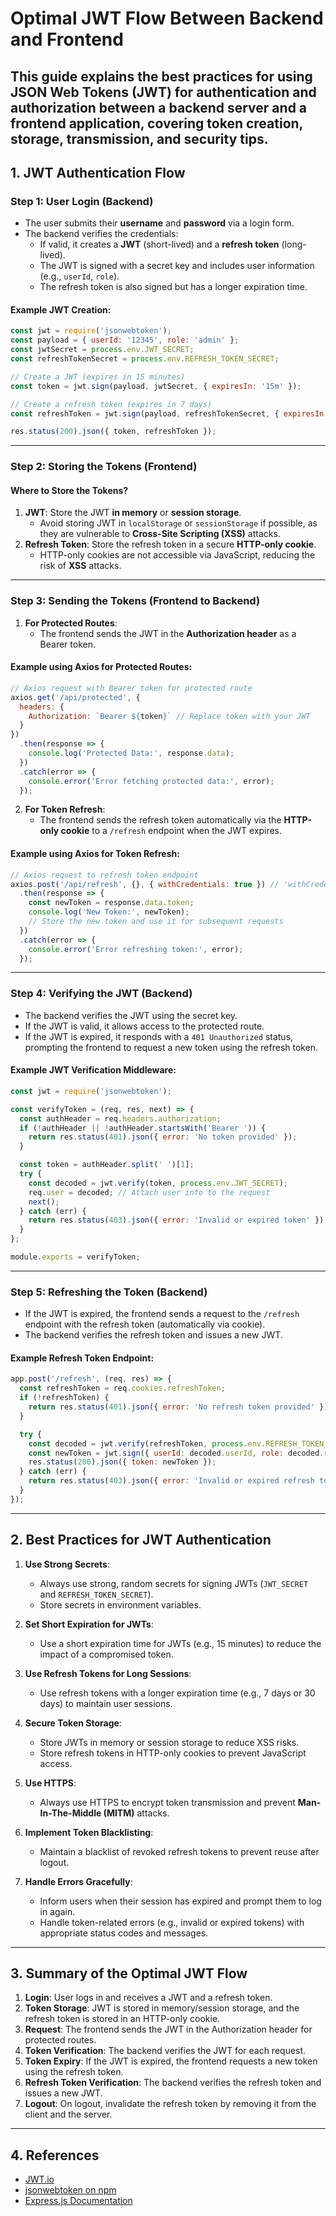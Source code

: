 
# **Optimal JWT Flow Between Backend and Frontend**

This guide explains the best practices for using **JSON Web Tokens (JWT)** for authentication and authorization between a backend server and a frontend application, covering token creation, storage, transmission, and security tips.
---
## **1. JWT Authentication Flow**

### **Step 1: User Login (Backend)**
- The user submits their **username** and **password** via a login form.
- The backend verifies the credentials:
  - If valid, it creates a **JWT** (short-lived) and a **refresh token** (long-lived).
  - The JWT is signed with a secret key and includes user information (e.g., `userId`, `role`).
  - The refresh token is also signed but has a longer expiration time.

#### Example JWT Creation:
```javascript
const jwt = require('jsonwebtoken');
const payload = { userId: '12345', role: 'admin' };
const jwtSecret = process.env.JWT_SECRET;
const refreshTokenSecret = process.env.REFRESH_TOKEN_SECRET;

// Create a JWT (expires in 15 minutes)
const token = jwt.sign(payload, jwtSecret, { expiresIn: '15m' });

// Create a refresh token (expires in 7 days)
const refreshToken = jwt.sign(payload, refreshTokenSecret, { expiresIn: '7d' });

res.status(200).json({ token, refreshToken });
```

---

### **Step 2: Storing the Tokens (Frontend)**

#### **Where to Store the Tokens?**
1. **JWT**: Store the JWT **in memory** or **session storage**.
   - Avoid storing JWT in `localStorage` or `sessionStorage` if possible, as they are vulnerable to **Cross-Site Scripting (XSS)** attacks.
2. **Refresh Token**: Store the refresh token in a secure **HTTP-only cookie**.
   - HTTP-only cookies are not accessible via JavaScript, reducing the risk of **XSS** attacks.

---

### **Step 3: Sending the Tokens (Frontend to Backend)**

1. **For Protected Routes**:
   - The frontend sends the JWT in the **Authorization header** as a Bearer token.

#### Example using Axios for Protected Routes:
```javascript
// Axios request with Bearer token for protected route
axios.get('/api/protected', {
  headers: {
    Authorization: `Bearer ${token}` // Replace token with your JWT
  }
})
  .then(response => {
    console.log('Protected Data:', response.data);
  })
  .catch(error => {
    console.error('Error fetching protected data:', error);
  });
```

2. **For Token Refresh**:
   - The frontend sends the refresh token automatically via the **HTTP-only cookie** to a `/refresh` endpoint when the JWT expires.

#### Example using Axios for Token Refresh:
```javascript
// Axios request to refresh token endpoint
axios.post('/api/refresh', {}, { withCredentials: true }) // 'withCredentials' ensures cookies are sent
  .then(response => {
    const newToken = response.data.token;
    console.log('New Token:', newToken);
    // Store the new token and use it for subsequent requests
  })
  .catch(error => {
    console.error('Error refreshing token:', error);
  });
```

---

### **Step 4: Verifying the JWT (Backend)**

- The backend verifies the JWT using the secret key.
- If the JWT is valid, it allows access to the protected route.
- If the JWT is expired, it responds with a `401 Unauthorized` status, prompting the frontend to request a new token using the refresh token.

#### Example JWT Verification Middleware:
```javascript
const jwt = require('jsonwebtoken');

const verifyToken = (req, res, next) => {
  const authHeader = req.headers.authorization;
  if (!authHeader || !authHeader.startsWith('Bearer ')) {
    return res.status(401).json({ error: 'No token provided' });
  }

  const token = authHeader.split(' ')[1];
  try {
    const decoded = jwt.verify(token, process.env.JWT_SECRET);
    req.user = decoded; // Attach user info to the request
    next();
  } catch (err) {
    return res.status(403).json({ error: 'Invalid or expired token' });
  }
};

module.exports = verifyToken;
```

---

### **Step 5: Refreshing the Token (Backend)**

- If the JWT is expired, the frontend sends a request to the `/refresh` endpoint with the refresh token (automatically via cookie).
- The backend verifies the refresh token and issues a new JWT.

#### Example Refresh Token Endpoint:
```javascript
app.post('/refresh', (req, res) => {
  const refreshToken = req.cookies.refreshToken;
  if (!refreshToken) {
    return res.status(401).json({ error: 'No refresh token provided' });
  }

  try {
    const decoded = jwt.verify(refreshToken, process.env.REFRESH_TOKEN_SECRET);
    const newToken = jwt.sign({ userId: decoded.userId, role: decoded.role }, process.env.JWT_SECRET, { expiresIn: '15m' });
    res.status(200).json({ token: newToken });
  } catch (err) {
    return res.status(403).json({ error: 'Invalid or expired refresh token' });
  }
});
```

---

## **2. Best Practices for JWT Authentication**

1. **Use Strong Secrets**:
   - Always use strong, random secrets for signing JWTs (`JWT_SECRET` and `REFRESH_TOKEN_SECRET`).
   - Store secrets in environment variables.

2. **Set Short Expiration for JWTs**:
   - Use a short expiration time for JWTs (e.g., 15 minutes) to reduce the impact of a compromised token.

3. **Use Refresh Tokens for Long Sessions**:
   - Use refresh tokens with a longer expiration time (e.g., 7 days or 30 days) to maintain user sessions.

4. **Secure Token Storage**:
   - Store JWTs in memory or session storage to reduce XSS risks.
   - Store refresh tokens in HTTP-only cookies to prevent JavaScript access.

5. **Use HTTPS**:
   - Always use HTTPS to encrypt token transmission and prevent **Man-In-The-Middle (MITM)** attacks.

6. **Implement Token Blacklisting**:
   - Maintain a blacklist of revoked refresh tokens to prevent reuse after logout.

7. **Handle Errors Gracefully**:
   - Inform users when their session has expired and prompt them to log in again.
   - Handle token-related errors (e.g., invalid or expired tokens) with appropriate status codes and messages.

---

## **3. Summary of the Optimal JWT Flow**

1. **Login**: User logs in and receives a JWT and a refresh token.
2. **Token Storage**: JWT is stored in memory/session storage, and the refresh token is stored in an HTTP-only cookie.
3. **Request**: The frontend sends the JWT in the Authorization header for protected routes.
4. **Token Verification**: The backend verifies the JWT for each request.
5. **Token Expiry**: If the JWT is expired, the frontend requests a new token using the refresh token.
6. **Refresh Token Verification**: The backend verifies the refresh token and issues a new JWT.
7. **Logout**: On logout, invalidate the refresh token by removing it from the client and the server.

---

## **4. References**

- [JWT.io](https://jwt.io/)
- [jsonwebtoken on npm](https://www.npmjs.com/package/jsonwebtoken)
- [Express.js Documentation](https://expressjs.com/)
